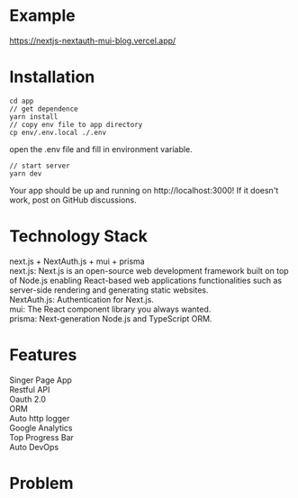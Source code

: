 # Example
https://nextjs-nextauth-mui-blog.vercel.app/

# Installation

```shell
cd app
// get dependence
yarn install
// copy env file to app directory
cp env/.env.local ./.env
```

open the .env file and fill in environment variable.

```shell
// start server
yarn dev
```

Your app should be up and running on http://localhost:3000! If it doesn't work, post on GitHub discussions.    

# Technology Stack   
next.js + NextAuth.js + mui + prisma       
next.js: Next.js is an open-source web development framework built on top of Node.js enabling React-based web applications functionalities such as server-side rendering and generating static websites.    
NextAuth.js: Authentication for Next.js.    
mui: The React component library you always wanted.    
prisma: Next-generation Node.js and TypeScript ORM.    

# Features   
Singer Page App      
Restful API    
Oauth 2.0    
ORM    
Auto http logger      
Google Analytics    
Top Progress Bar    
Auto DevOps   

# Problem   
